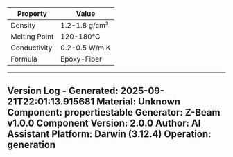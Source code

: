 | Property | Value |
|----------|-------|
| Density | 1.2-1.8 g/cm³ |
| Melting Point | 120-180°C |
| Conductivity | 0.2-0.5 W/m·K |
| Formula | Epoxy-Fiber |


---
Version Log - Generated: 2025-09-21T22:01:13.915681
Material: Unknown
Component: propertiestable
Generator: Z-Beam v1.0.0
Component Version: 2.0.0
Author: AI Assistant
Platform: Darwin (3.12.4)
Operation: generation
---